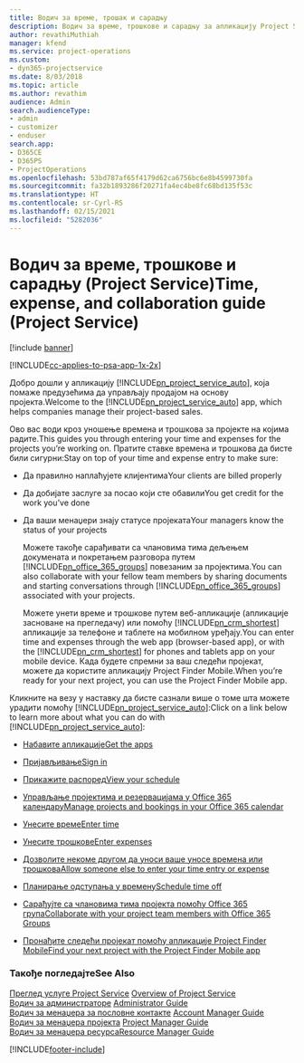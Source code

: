 ```yaml
---
title: Водич за време, трошак и сарадњу
description: Водич за време, трошкове и сарадњу за апликацију Project Service
author: revathiMuthiah
manager: kfend
ms.service: project-operations
ms.custom:
- dyn365-projectservice
ms.date: 8/03/2018
ms.topic: article
ms.author: revathim
audience: Admin
search.audienceType:
- admin
- customizer
- enduser
search.app:
- D365CE
- D365PS
- ProjectOperations
ms.openlocfilehash: 53bd787af65f4179d62ca6756bc6e8b4599730fa
ms.sourcegitcommit: fa32b1893286f20271fa4ec4be8fc68bd135f53c
ms.translationtype: HT
ms.contentlocale: sr-Cyrl-RS
ms.lasthandoff: 02/15/2021
ms.locfileid: "5282036"
---
```

# <a name="time-expense-and-collaboration-guide-project-service"></a><span data-ttu-id="83a34-103">Водич за време, трошкове и сарадњу (Project Service)</span><span class="sxs-lookup"><span data-stu-id="83a34-103">Time, expense, and collaboration guide (Project Service)</span></span>

[!include [banner](../includes/psa-now-project-operations.md)]

[!INCLUDE[cc-applies-to-psa-app-1x-2x](../includes/cc-applies-to-psa-app-1x-2x.md)]

<span data-ttu-id="83a34-104">Добро дошли у апликацију [!INCLUDE[pn_project_service_auto](../includes/pn-project-service-auto.md)], која помаже предузећима да управљају продајом на основу пројекта.</span><span class="sxs-lookup"><span data-stu-id="83a34-104">Welcome to the [!INCLUDE[pn_project_service_auto](../includes/pn-project-service-auto.md)] app, which helps companies manage their project-based sales.</span></span> 
  
 <span data-ttu-id="83a34-105">Ово вас води кроз уношење времена и трошкова за пројекте на којима радите.</span><span class="sxs-lookup"><span data-stu-id="83a34-105">This guides you through entering your time and expenses for the projects you’re working on.</span></span> <span data-ttu-id="83a34-106">Пратите ставке времена и трошкова да бисте били сигурни:</span><span class="sxs-lookup"><span data-stu-id="83a34-106">Stay on top of your time and expense entry to make sure:</span></span>  
  
- <span data-ttu-id="83a34-107">Да правилно наплаћујете клијентима</span><span class="sxs-lookup"><span data-stu-id="83a34-107">Your clients are billed properly</span></span>  
  
- <span data-ttu-id="83a34-108">Да добијате заслуге за посао који сте обавили</span><span class="sxs-lookup"><span data-stu-id="83a34-108">You get credit for the work you’ve done</span></span>  
  
- <span data-ttu-id="83a34-109">Да ваши менаџери знају статусе пројеката</span><span class="sxs-lookup"><span data-stu-id="83a34-109">Your managers know the status of your projects</span></span>  
  
  <span data-ttu-id="83a34-110">Можете такође сарађивати са члановима тима дељењем докумената и покретањем разговора путем [!INCLUDE[pn_office_365_groups](../includes/pn-office-365-groups.md)] повезаним за пројектима.</span><span class="sxs-lookup"><span data-stu-id="83a34-110">You can also collaborate with your fellow team members by sharing documents and starting conversations through [!INCLUDE[pn_office_365_groups](../includes/pn-office-365-groups.md)] associated with your projects.</span></span>  
  
  <span data-ttu-id="83a34-111">Можете унети време и трошкове путем веб-апликације (апликације засноване на прегледачу) или помоћу [!INCLUDE[pn_crm_shortest](../includes/pn-crm-shortest.md)] апликације за телефоне и таблете на мобилном уређају.</span><span class="sxs-lookup"><span data-stu-id="83a34-111">You can enter time and expenses through the web app (browser-based app), or with the [!INCLUDE[pn_crm_shortest](../includes/pn-crm-shortest.md)] for phones and tablets app on your mobile device.</span></span> <span data-ttu-id="83a34-112">Када будете спремни за ваш следећи пројекат, можете да користите апликацију Project Finder Mobile.</span><span class="sxs-lookup"><span data-stu-id="83a34-112">When you’re ready for your next project, you can use the Project Finder Mobile app.</span></span>  
  
<span data-ttu-id="83a34-113">Кликните на везу у наставку да бисте сазнали више о томе шта можете урадити помоћу [!INCLUDE[pn_project_service_auto](../includes/pn-project-service-auto.md)]:</span><span class="sxs-lookup"><span data-stu-id="83a34-113">Click on a link below to learn more about what you can do with [!INCLUDE[pn_project_service_auto](../includes/pn-project-service-auto.md)]:</span></span>  
  
-   [<span data-ttu-id="83a34-114">Набавите апликације</span><span class="sxs-lookup"><span data-stu-id="83a34-114">Get the apps</span></span>](../psa/get-apps.md)  
  
-   [<span data-ttu-id="83a34-115">Пријављивање</span><span class="sxs-lookup"><span data-stu-id="83a34-115">Sign in</span></span>](../psa/sign-in.md)  
  
-   [<span data-ttu-id="83a34-116">Прикажите распоред</span><span class="sxs-lookup"><span data-stu-id="83a34-116">View your schedule</span></span>](../psa/view-schedule.md)  
  
-   [<span data-ttu-id="83a34-117">Управљање пројектима и резервацијама у Office 365 календару</span><span class="sxs-lookup"><span data-stu-id="83a34-117">Manage projects and bookings in your Office 365 calendar</span></span>](../psa/manage-project-bookings-office-365-calendar.md)  
  
-   [<span data-ttu-id="83a34-118">Унесите време</span><span class="sxs-lookup"><span data-stu-id="83a34-118">Enter time</span></span>](../psa/enter-time.md)  
  
-   [<span data-ttu-id="83a34-119">Унесите трошкове</span><span class="sxs-lookup"><span data-stu-id="83a34-119">Enter expenses</span></span>](../psa/enter-expenses.md)  
  
-   [<span data-ttu-id="83a34-120">Дозволите некоме другом да уноси ваше уносе времена или трошкова</span><span class="sxs-lookup"><span data-stu-id="83a34-120">Allow someone else to enter your time entry or expense</span></span>](../psa/allow-someone-else-enter-time-entry-expense.md)  
  
-   [<span data-ttu-id="83a34-121">Планирање одступања у времену</span><span class="sxs-lookup"><span data-stu-id="83a34-121">Schedule time off</span></span>](../psa/schedule-time-off.md)  
  
-   [<span data-ttu-id="83a34-122">Сарађујте са члановима тима пројекта помоћу Office 365 група</span><span class="sxs-lookup"><span data-stu-id="83a34-122">Collaborate with your project team members with Office 365 Groups</span></span>](../psa/collaborate-project-team-members-office-365-groups.md)  
  
-   [<span data-ttu-id="83a34-123">Пронађите следећи пројекат помоћу апликације Project Finder Mobile</span><span class="sxs-lookup"><span data-stu-id="83a34-123">Find your next project with the Project Finder Mobile app</span></span>](../psa/find-next-project-finder-mobile-app.md)  
  
### <a name="see-also"></a><span data-ttu-id="83a34-124">Такође погледајте</span><span class="sxs-lookup"><span data-stu-id="83a34-124">See Also</span></span>  
 <span data-ttu-id="83a34-125">[Преглед услуге Project Service](../psa/overview.md) </span><span class="sxs-lookup"><span data-stu-id="83a34-125">[Overview of Project Service](../psa/overview.md) </span></span>  
 <span data-ttu-id="83a34-126">[Водич за администраторе](../psa/admin-guide.md) </span><span class="sxs-lookup"><span data-stu-id="83a34-126">[Administrator Guide](../psa/admin-guide.md) </span></span>  
 <span data-ttu-id="83a34-127">[Водич за менаџера за пословне контакте](../psa/account-manager-guide.md) </span><span class="sxs-lookup"><span data-stu-id="83a34-127">[Account Manager Guide](../psa/account-manager-guide.md) </span></span>  
 <span data-ttu-id="83a34-128">[Водич за менаџера пројекта](../psa/project-manager-guide.md) </span><span class="sxs-lookup"><span data-stu-id="83a34-128">[Project Manager Guide](../psa/project-manager-guide.md) </span></span>  
 [<span data-ttu-id="83a34-129">Водич за менаџера ресурса</span><span class="sxs-lookup"><span data-stu-id="83a34-129">Resource Manager Guide</span></span>](../psa/resource-manager-guide.md)   


[!INCLUDE[footer-include](../includes/footer-banner.md)]